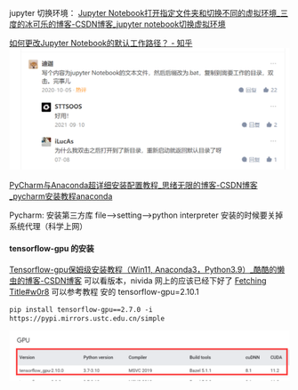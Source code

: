 jupyter 切换环境：
[Jupyter Notebook打开指定文件夹和切换不同的虚拟环境_三度的冰可乐的博客-CSDN博客_jupyter notebook切换虚拟环境](https://blog.csdn.net/weixin_43544164/article/details/122233349)

[如何更改Jupyter Notebook的默认工作路径？ - 知乎](https://zhuanlan.zhihu.com/p/59738776)
![](https://raw.githubusercontent.com/acdefg/cdn/main/obsidian/20221205221319.png)

[PyCharm与Anaconda超详细安装配置教程_思绪无限的博客-CSDN博客_pycharm安装教程anaconda](https://blog.csdn.net/qq_32892383/article/details/116137730)

Pycharm:
安装第三方库
file-->setting-->python interpreter
安装的时候要关掉系统代理（科学上网）

#### tensorflow-gpu 的安装
[Tensorflow-gpu保姆级安装教程（Win11, Anaconda3，Python3.9）\_酷酷的懒虫的博客-CSDN博客](https://blog.csdn.net/weixin_43412762/article/details/129824339)
可以看版本，nivida 网上的应该已经下好了
[Fetching Title#w0r8](https://blog.csdn.net/m0_49090516/article/details/113576003)
可以参考教程
安的 tensorflow-gpu=2.10.1
```
pip install tensorflow-gpu==2.7.0 -i  https://pypi.mirrors.ustc.edu.cn/simple  
```
![](https://raw.githubusercontent.com/acdefg/cdn/main/obsidian/20230505200235.png)

